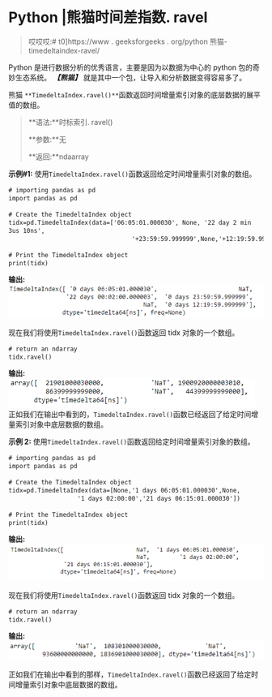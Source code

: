 # Python |熊猫时间差指数. ravel

> 哎哎哎:# t0]https://www . geeksforgeeks . org/python 熊猫-timedeltaindex-ravel/

Python 是进行数据分析的优秀语言，主要是因为以数据为中心的 python 包的奇妙生态系统。 ***【熊猫】*** 就是其中一个包，让导入和分析数据变得容易多了。

熊猫 `**TimedeltaIndex.ravel()**`函数返回时间增量索引对象的底层数据的展平值的数组。

> **语法:**时标索引. ravel()
> 
> **参数:**无
> 
> **返回:**ndaarray

**示例#1:** 使用`TimedeltaIndex.ravel()`函数返回给定时间增量索引对象的数组。

```
# importing pandas as pd
import pandas as pd

# Create the TimedeltaIndex object
tidx=pd.TimedeltaIndex(data=['06:05:01.000030', None, '22 day 2 min 3us 10ns', 
                                  '+23:59:59.999999',None,'+12:19:59.999999'])

# Print the TimedeltaIndex object
print(tidx)
```

**输出:**
![](img/fe6b23826ffd1f7bd9987ef0ffdd0b2e.png)

现在我们将使用`TimedeltaIndex.ravel()`函数返回 tidx 对象的一个数组。

```
# return an ndarray
tidx.ravel()
```

**输出:**
![](img/9ddceaea84ea3b3da72cb2885f8e9d65.png)
正如我们在输出中看到的，`TimedeltaIndex.ravel()`函数已经返回了给定时间增量索引对象中底层数据的数组。

**示例 2:** 使用`TimedeltaIndex.ravel()`函数返回给定时间增量索引对象的数组。

```
# importing pandas as pd
import pandas as pd

# Create the TimedeltaIndex object
tidx=pd.TimedeltaIndex(data=[None,'1 days 06:05:01.000030',None,
                   '1 days 02:00:00','21 days 06:15:01.000030'])

# Print the TimedeltaIndex object
print(tidx)
```

**输出:**
![](img/d0042e6856905b88fc57d28b54306aba.png)

现在我们将使用`TimedeltaIndex.ravel()`函数返回 tidx 对象的一个数组。

```
# return an ndarray
tidx.ravel()
```

**输出:**
![](img/d0c6af45c63721fd37f08c9845dc5ed6.png)

正如我们在输出中看到的那样，`TimedeltaIndex.ravel()`函数已经返回了给定时间增量索引对象中底层数据的数组。